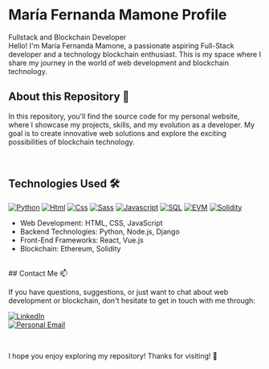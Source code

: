 # María Fernanda Mamone Profile 
Fullstack and Blockchain Developer
<br>
Hello! I'm María Fernanda Mamone, a passionate aspiring Full-Stack developer and a technology blockchain enthusiast. This is my space where I share my journey in the world of web development and blockchain technology.
<br>

## About this Repository 📁

In this repository, you'll find the source code for my personal website, where I showcase my projects, skills, and my evolution as a developer. My goal is to create innovative web solutions and explore the exciting possibilities of blockchain technology.

<br>

## Technologies Used 🛠️

[![Python](https://img.shields.io/badge/Python-yellow?style=for-the-badge&logo=python&logoColor=white&labelColor=101010)]() [![Html](https://img.shields.io/badge/HTML-white?style=for-the-badge&logo=html5&logoColor=white&labelColor=black&color=%23E34F26)]() [![Css](https://img.shields.io/badge/css-white?style=for-the-badge&logo=css3&logoColor=white&labelColor=black&color=blue)]() [![Sass](https://img.shields.io/badge/SASS-black?style=for-the-badge&logo=Sass&logoColor=white&labelColor=black&color=%23CC6699)]() [![Javascript](https://img.shields.io/badge/javascript-white?style=for-the-badge&logo=javascript&logoColor=white&labelColor=black&color=%23F7DF1E)]() [![SQL](https://img.shields.io/badge/my%20sql-white?style=for-the-badge&logo=mysql&logoColor=white&labelColor=black&color=%234479A1)]() [![EVM](https://img.shields.io/badge/EVM-white?style=for-the-badge&logo=ethereum&logoColor=white&labelColor=black&color=%233C3C3D)]() [![Solidity](https://img.shields.io/badge/Solidity-white?style=for-the-badge&logo=solidity&logoColor=white&labelColor=black&color=%23363636)]()



- Web Development: HTML, CSS, JavaScript
- Backend Technologies: Python, Node.js, Django
- Front-End Frameworks: React, Vue.js
- Blockchain: Ethereum, Solidity

<br>
## Contact Me 📫

If you have questions, suggestions, or just want to chat about web development or blockchain, don't hesitate to get in touch with me through:

[![LinkedIn](https://img.shields.io/badge/LinkedIn-white?style=for-the-badge&logo=linkedin&logoColor=white&labelColor=%230A66C2&color=%23363636)]([(https://www.linkedin.com/in/maria-fernanda-mamone-95308ba6/?)](https://www.linkedin.com/in/maria-fernanda-mamone-95308ba6/?))
</br>
[![Personal Email](https://img.shields.io/badge/Personal%20Email-white?style=for-the-badge&logo=gmail&logoColor=white&label=mariafrenchitas%40gmail.com&labelColor=black&color=%23EA4335)](mailto:mariafrenchitas@gmail.com)

<br>

I hope you enjoy exploring my repository! Thanks for visiting! 👋
